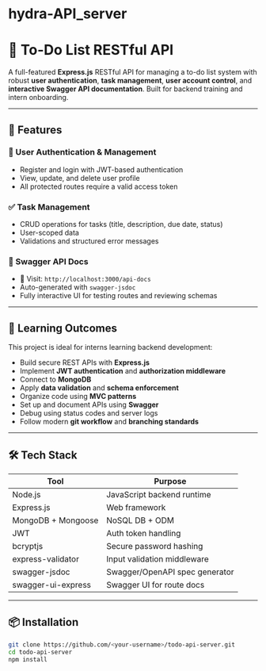 # hydra-API_server

# 🧾 To-Do List RESTful API

A full-featured **Express.js** RESTful API for managing a to-do list system with robust **user authentication**, **task management**, **user account control**, and **interactive Swagger API documentation**. Built for backend training and intern onboarding.

---

## 🚀 Features

### 🔐 User Authentication & Management
- Register and login with JWT-based authentication
- View, update, and delete user profile
- All protected routes require a valid access token

### ✅ Task Management
- CRUD operations for tasks (title, description, due date, status)
- User-scoped data
- Validations and structured error messages

### 📄 Swagger API Docs
- 📍 Visit: `http://localhost:3000/api-docs`
- Auto-generated with `swagger-jsdoc`
- Fully interactive UI for testing routes and reviewing schemas

---

## 🧠 Learning Outcomes

This project is ideal for interns learning backend development:

- Build secure REST APIs with **Express.js**
- Implement **JWT authentication** and **authorization middleware**
- Connect to **MongoDB** 
- Apply **data validation** and **schema enforcement**
- Organize code using **MVC patterns**
- Set up and document APIs using **Swagger**
- Debug using status codes and server logs
- Follow modern **git workflow** and **branching standards**

---

## 🛠 Tech Stack

| Tool                | Purpose                               |
|---------------------|----------------------------------------|
| Node.js             | JavaScript backend runtime             |
| Express.js          | Web framework                         |
| MongoDB + Mongoose  | NoSQL DB + ODM                        |
| JWT                 | Auth token handling                   |
| bcryptjs            | Secure password hashing               |
| express-validator   | Input validation middleware           |
| swagger-jsdoc       | Swagger/OpenAPI spec generator        |
| swagger-ui-express  | Swagger UI for route docs             |

---

## 📦 Installation

```bash
git clone https://github.com/<your-username>/todo-api-server.git
cd todo-api-server
npm install
